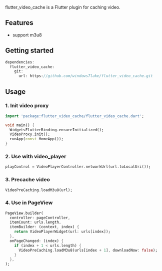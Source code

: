 flutter_video_cache is a Flutter plugin for caching video.

## Features
* support m3u8

## Getting started
``` dart
dependencies:
  flutter_video_cache:
    git:
      url: https://github.com/windows7lake/flutter_video_cache.git
```

## Usage

### 1. Init video proxy
``` dart
import 'package:flutter_video_cache/flutter_video_cache.dart';

void main() {
  WidgetsFlutterBinding.ensureInitialized();
  VideoProxy.init();
  runApp(const HomeApp());
}
```

### 2. Use with video_player
``` dart
playControl = VideoPlayerController.networkUrl(url.toLocalUri());
```

### 3. Precache video
``` dart
VideoPreCaching.loadM3u8(url);
```

### 4. Use in PageView
``` dart
PageView.builder(
  controller: pageController,
  itemCount: urls.length,
  itemBuilder: (context, index) {
    return VideoPlayerWidget(url: urls[index]);
  },
  onPageChanged: (index) {
    if (index + 1 < urls.length) {
      VideoPreCaching.loadM3u8(urls[index + 1], downloadNow: false);
    }
  },
);
```